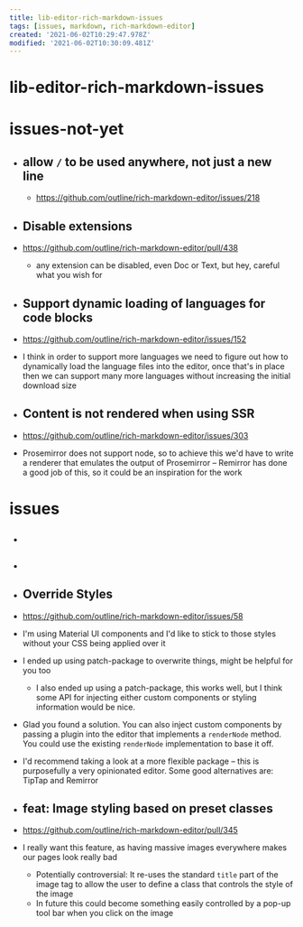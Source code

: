```yaml
---
title: lib-editor-rich-markdown-issues
tags: [issues, markdown, rich-markdown-editor]
created: '2021-06-02T10:29:47.978Z'
modified: '2021-06-02T10:30:09.481Z'
---
```


# lib-editor-rich-markdown-issues

# issues-not-yet
- ## allow `/` to be used anywhere, not just a new line
  - https://github.com/outline/rich-markdown-editor/issues/218

- ## Disable extensions
- https://github.com/outline/rich-markdown-editor/pull/438
  - any extension can be disabled, even Doc or Text, but hey, careful what you wish for

- ## Support dynamic loading of languages for code blocks
- https://github.com/outline/rich-markdown-editor/issues/152
-  I think in order to support more languages we need to figure out how to dynamically load the language files into the editor, once that's in place then we can support many more languages without increasing the initial download size 

- ## Content is not rendered when using SSR 
- https://github.com/outline/rich-markdown-editor/issues/303
- Prosemirror does not support node, so to achieve this we'd have to write a renderer that emulates the output of Prosemirror – Remirror has done a good job of this, so it could be an inspiration for the work
# issues
- ## 

- ## 

- ## Override Styles
- https://github.com/outline/rich-markdown-editor/issues/58
- I'm using Material UI components and I'd like to stick to those styles without your CSS being applied over it
- I ended up using patch-package to overwrite things, might be helpful for you too
  - I also ended up using a patch-package, this works well, but I think some API for injecting either custom components or styling information would be nice.
- Glad you found a solution. You can also inject custom components by passing a plugin into the editor that implements a `renderNode` method. You could use the existing `renderNode` implementation to base it off.
- I'd recommend taking a look at a more flexible package – this is purposefully a very opinionated editor. Some good alternatives are: TipTap and Remirror

- ## feat: Image styling based on preset classes
- https://github.com/outline/rich-markdown-editor/pull/345
- I really want this feature, as having massive images everywhere makes our pages look really bad
  - Potentially controversial: It re-uses the standard `title` part of the image tag to allow the user to define a class that controls the style of the image
  - In future this could become something easily controlled by a pop-up tool bar when you click on the image
